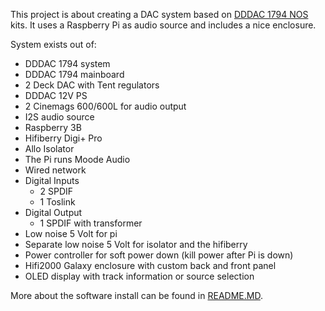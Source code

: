 This project is about creating a DAC system based on [DDDAC 1794 NOS](http://www.dddac.com/dddac1794.html) kits.
It uses a Raspberry Pi as audio source and includes a nice enclosure.

System exists out of:
* DDDAC 1794 system
 * DDDAC 1794 mainboard
 * 2 Deck DAC with Tent regulators
  * DDDAC 12V PS
  * 2 Cinemags 600/600L for audio output
* I2S audio source
 * Raspberry 3B
 * Hifiberry Digi+ Pro
 * Allo Isolator
 * The Pi runs Moode Audio
 * Wired network
* Digital Inputs
  * 2 SPDIF
  * 1 Toslink
* Digital Output
  * 1 SPDIF with transformer
* Low noise 5 Volt for pi
* Separate low noise 5 Volt for isolator and the hifiberry
* Power controller for soft power down (kill power after Pi is down)
* Hifi2000 Galaxy enclosure with custom back and front panel
* OLED display with track information or source selection

More about the software install can be found in [README.MD](raspberrypi/software/README.MD).
